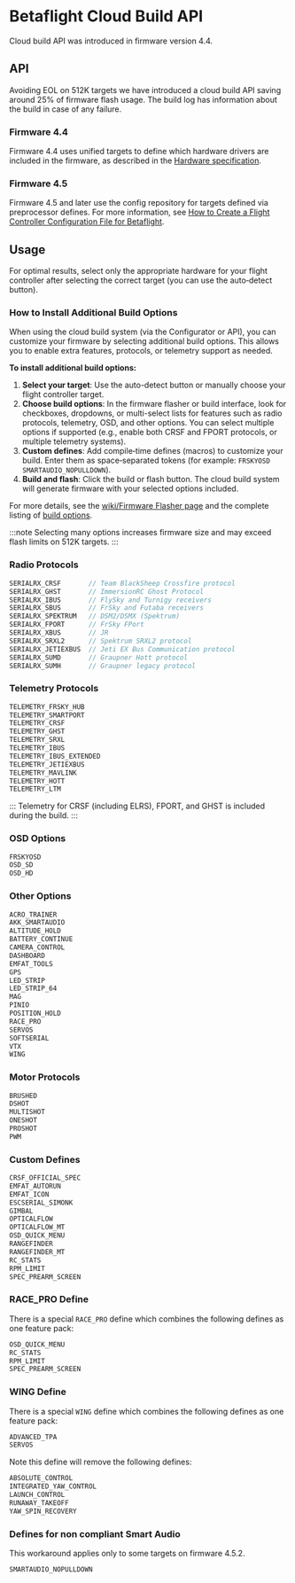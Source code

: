 # Betaflight Cloud Build API

Cloud build API was introduced in firmware version 4.4.

## API

Avoiding EOL on 512K targets we have introduced a cloud build API saving around 25% of firmware flash usage.
The build log has information about the build in case of any failure.

### Firmware 4.4

Firmware 4.4 uses unified targets to define which hardware drivers are included in the firmware, as described in the [Hardware specification](/docs/development/manufacturer/manufacturer-design-guidelines#42-definitions-for-targets).

### Firmware 4.5

Firmware 4.5 and later use the config repository for targets defined via preprocessor defines. For more information, see [How to Create a Flight Controller Configuration File for Betaflight](/docs/development/manufacturer/creating-configuration).

## Usage

For optimal results, select only the appropriate hardware for your flight controller after selecting the correct target (you can use the auto‑detect button).

### How to Install Additional Build Options

When using the cloud build system (via the Configurator or API), you can customize your firmware by selecting additional build options. This allows you to enable extra features, protocols, or telemetry support as needed.

**To install additional build options:**

1. **Select your target**: Use the auto-detect button or manually choose your flight controller target.
2. **Choose build options**: In the firmware flasher or build interface, look for checkboxes, dropdowns, or multi-select lists for features such as radio protocols, telemetry, OSD, and other options. You can select multiple options if supported (e.g., enable both CRSF and FPORT protocols, or multiple telemetry systems).
3. **Custom defines**: Add compile‑time defines (macros) to customize your build. Enter them as space‑separated tokens (for example: `FRSKYOSD SMARTAUDIO_NOPULLDOWN`).
4. **Build and flash**: Click the build or flash button. The cloud build system will generate firmware with your selected options included.

For more details, see the [wiki/Firmware Flasher page](/docs/wiki/configurator/firmware-flasher-tab) and the complete listing of [build options](/docs/development/Defines).

:::note
Selecting many options increases firmware size and may exceed flash limits on 512K targets.
:::

### Radio Protocols

```c
SERIALRX_CRSF       // Team BlackSheep Crossfire protocol
SERIALRX_GHST       // ImmersionRC Ghost Protocol
SERIALRX_IBUS       // FlySky and Turnigy receivers
SERIALRX_SBUS       // FrSky and Futaba receivers
SERIALRX_SPEKTRUM   // DSM2/DSMX (Spektrum)
SERIALRX_FPORT      // FrSky FPort
SERIALRX_XBUS       // JR
SERIALRX_SRXL2      // Spektrum SRXL2 protocol
SERIALRX_JETIEXBUS  // Jeti EX Bus Communication protocol
SERIALRX_SUMD       // Graupner Hott protocol
SERIALRX_SUMH       // Graupner legacy protocol
```

### Telemetry Protocols

```c
TELEMETRY_FRSKY_HUB
TELEMETRY_SMARTPORT
TELEMETRY_CRSF
TELEMETRY_GHST
TELEMETRY_SRXL
TELEMETRY_IBUS
TELEMETRY_IBUS_EXTENDED
TELEMETRY_JETIEXBUS
TELEMETRY_MAVLINK
TELEMETRY_HOTT
TELEMETRY_LTM
```

:::
Telemetry for CRSF (including ELRS), FPORT, and GHST is included during the build.
:::

### OSD Options

```c
FRSKYOSD
OSD_SD
OSD_HD
```

### Other Options

```c
ACRO_TRAINER
AKK_SMARTAUDIO
ALTITUDE_HOLD
BATTERY_CONTINUE
CAMERA_CONTROL
DASHBOARD
EMFAT_TOOLS
GPS
LED_STRIP
LED_STRIP_64
MAG
PINIO
POSITION_HOLD
RACE_PRO
SERVOS
SOFTSERIAL
VTX
WING
```

### Motor Protocols

```c
BRUSHED
DSHOT
MULTISHOT
ONESHOT
PROSHOT
PWM
```

### Custom Defines

```c
CRSF_OFFICIAL_SPEC
EMFAT_AUTORUN
EMFAT_ICON
ESCSERIAL_SIMONK
GIMBAL
OPTICALFLOW
OPTICALFLOW_MT
OSD_QUICK_MENU
RANGEFINDER
RANGEFINDER_MT
RC_STATS
RPM_LIMIT
SPEC_PREARM_SCREEN
```

### RACE_PRO Define

There is a special `RACE_PRO` define which combines the following defines as one feature pack:

```c
OSD_QUICK_MENU
RC_STATS
RPM_LIMIT
SPEC_PREARM_SCREEN
```

### WING Define

There is a special `WING` define which combines the following defines as one feature pack:

```c
ADVANCED_TPA
SERVOS
```

Note this define will remove the following defines:

```c
ABSOLUTE_CONTROL
INTEGRATED_YAW_CONTROL
LAUNCH_CONTROL
RUNAWAY_TAKEOFF
YAW_SPIN_RECOVERY
```

### Defines for non compliant Smart Audio

This workaround applies only to some targets on firmware 4.5.2.

```c
SMARTAUDIO_NOPULLDOWN
```
